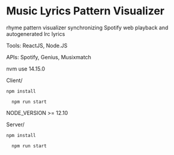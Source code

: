 # Music Lyrics Pattern Visualizer 

rhyme pattern visualizer synchronizing Spotify web playback and autogenerated lrc lyrics

Tools:
ReactJS, Node.JS

APIs:
Spotify, Genius, Musixmatch 

nvm use 14.15.0

Client/

    npm install

      npm run start

NODE_VERSION >= 12.10

Server/

    npm install

      npm run start
